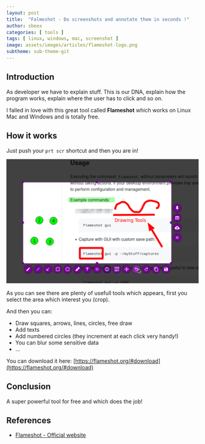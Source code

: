 ```yaml
---
layout: post
title:  "Falmeshot - Do screenshots and annotate them in seconds !"
author: sbeex
categories: [ tools ]
tags: [ linux, windows, mac, screenshot ]
image: assets/images/articles/flameshot-logo.png
subtheme: sub-theme-git
---
```

## Introduction

As developer we have to explain stuff. This is our DNA, explain how the program works, explain where the user has to click and so on.

I falled in love with this great tool called **Flameshot** which works on Linux Mac and Windows and is totally free.

## How it works

Just push your `prt scr` shortcut and then you are in!


![](../assets/images/articles/flameshot-demo.jpg)

As you can see there are plenty of usefull tools which appears, first you select the area which interest you (crop).

And then you can:
* Draw squares, arrows, lines, circles, free draw
* Add texts
* Add numbered circles (they increment at each click very handy!)
* You can blur some sensitive data
* ...

You can download it here: [https://flameshot.org/#download](https://flameshot.org/#download)

## Conclusion

A super powerful tool for free and which does the job!

## References
* [Flameshot - Official website](https://flameshot.org/)